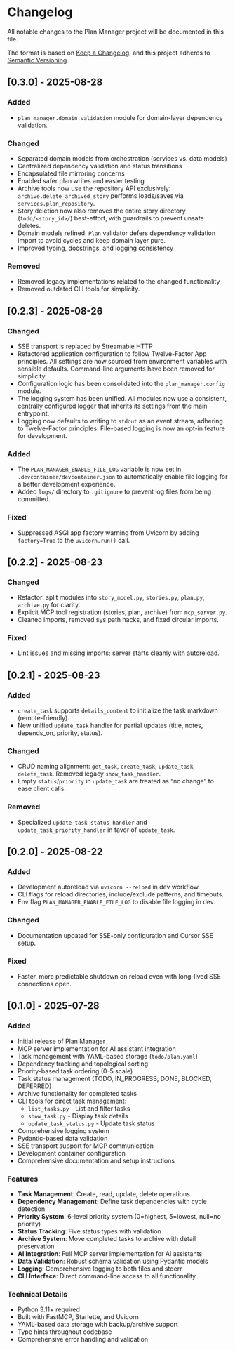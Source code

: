 # Changelog

All notable changes to the Plan Manager project will be documented in this file.

The format is based on [Keep a Changelog](https://keepachangelog.com/en/1.1.0/),
and this project adheres to [Semantic Versioning](https://semver.org/spec/v2.0.0.html).

## [0.3.0] - 2025-08-28

### Added
- `plan_manager.domain.validation` module for domain-layer dependency validation.

### Changed
- Separated domain models from orchestration (services vs. data models)
- Centralized dependency validation and status transitions
- Encapsulated file mirroring concerns
- Enabled safer plan writes and easier testing
- Archive tools now use the repository API exclusively: `archive.delete_archived_story` performs loads/saves via `services.plan_repository`.
- Story deletion now also removes the entire story directory (`todo/<story_id>/`) best-effort, with guardrails to prevent unsafe deletes.
- Domain models refined: `Plan` validator defers dependency validation import to avoid cycles and keep domain layer pure.
- Improved typing, docstrings, and logging consistency

### Removed
- Removed legacy implementations related to the changed functionality
- Removed outdated CLI tools for simplicity.

## [0.2.3] - 2025-08-26

### Changed
- SSE transport is replaced by Streamable HTTP
- Refactored application configuration to follow Twelve-Factor App principles. All settings are now sourced from environment variables with sensible defaults. Command-line arguments have been removed for simplicity.
- Configuration logic has been consolidated into the `plan_manager.config` module.
- The logging system has been unified. All modules now use a consistent, centrally configured logger that inherits its settings from the main entrypoint.
- Logging now defaults to writing to `stdout` as an event stream, adhering to Twelve-Factor principles. File-based logging is now an opt-in feature for development.

### Added
- The `PLAN_MANAGER_ENABLE_FILE_LOG` variable is now set in `.devcontainer/devcontainer.json` to automatically enable file logging for a better development experience.
- Added `logs/` directory to `.gitignore` to prevent log files from being committed.

### Fixed
- Suppressed ASGI app factory warning from Uvicorn by adding `factory=True` to the `uvicorn.run()` call.

## [0.2.2] - 2025-08-23

### Changed
- Refactor: split modules into `story_model.py`, `stories.py`, `plan.py`, `archive.py` for clarity.
- Explicit MCP tool registration (stories, plan, archive) from `mcp_server.py`.
- Cleaned imports, removed sys.path hacks, and fixed circular imports.

### Fixed
- Lint issues and missing imports; server starts cleanly with autoreload.

## [0.2.1] - 2025-08-23

### Added
- `create_task` supports `details_content` to initialize the task markdown (remote-friendly).
- New unified `update_task` handler for partial updates (title, notes, depends_on, priority, status).

### Changed
- CRUD naming alignment: `get_task`, `create_task`, `update_task`, `delete_task`. Removed legacy `show_task_handler`.
- Empty `status`/`priority` in `update_task` are treated as “no change” to ease client calls.

### Removed
- Specialized `update_task_status_handler` and `update_task_priority_handler` in favor of `update_task`.

## [0.2.0] - 2025-08-22

### Added
- Development autoreload via `uvicorn --reload` in dev workflow.
- CLI flags for reload directories, include/exclude patterns, and timeouts.
- Env flag `PLAN_MANAGER_ENABLE_FILE_LOG` to disable file logging in dev.

### Changed
- Documentation updated for SSE-only configuration and Cursor SSE setup.

### Fixed
- Faster, more predictable shutdown on reload even with long-lived SSE connections open.

## [0.1.0] - 2025-07-28

### Added
- Initial release of Plan Manager
- MCP server implementation for AI assistant integration
- Task management with YAML-based storage (`todo/plan.yaml`)
- Dependency tracking and topological sorting
- Priority-based task ordering (0-5 scale)
- Task status management (TODO, IN_PROGRESS, DONE, BLOCKED, DEFERRED)
- Archive functionality for completed tasks
- CLI tools for direct task management:
  - `list_tasks.py` - List and filter tasks
  - `show_task.py` - Display task details
  - `update_task_status.py` - Update task status
- Comprehensive logging system
- Pydantic-based data validation
- SSE transport support for MCP communication
- Development container configuration
- Comprehensive documentation and setup instructions

### Features
- **Task Management**: Create, read, update, delete operations
- **Dependency Management**: Define task dependencies with cycle detection
- **Priority System**: 6-level priority system (0=highest, 5=lowest, null=no priority)
- **Status Tracking**: Five status types with validation
- **Archive System**: Move completed tasks to archive with detail preservation
- **AI Integration**: Full MCP server implementation for AI assistants
- **Data Validation**: Robust schema validation using Pydantic models
- **Logging**: Comprehensive logging to both files and stderr
- **CLI Interface**: Direct command-line access to all functionality

### Technical Details
- Python 3.11+ required
- Built with FastMCP, Starlette, and Uvicorn
- YAML-based data storage with backup/archive support
- Type hints throughout codebase
- Comprehensive error handling and validation
